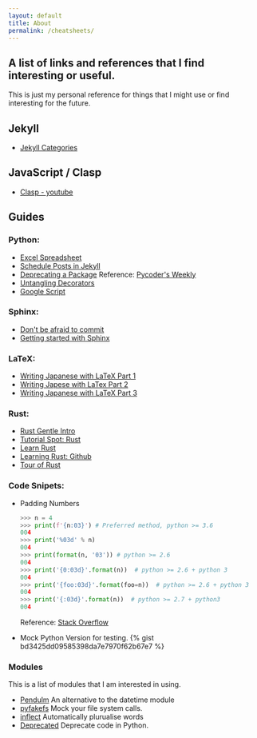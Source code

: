 ```yaml
---
layout: default
title: About
permalink: /cheatsheets/
---
```


## A list of links and references that I find interesting or useful.
This is just my personal reference for things that I might use or find interesting
for the future.

## Jekyll
  - [Jekyll Categories](https://blog.webjeda.com/jekyll-categories/)

## JavaScript / Clasp
  - [Clasp - youtube](https://www.youtube.com/watch?v=V_7kvwcZf_c)

## Guides

### Python:
  - [Excel Spreadsheet](https://www.marsja.se/your-guide-to-reading-excel-xlsx-files-in-python/?amp)
  - [Schedule Posts in Jekyll](https://alxmjo.com/2017/05/30/how-to-schedule-posts-with-jekyll/)
  - [Deprecating a Package](https://www.dampfkraft.com/code/how-to-deprecate-a-pypi-package.html) Reference: [Pycoder's Weekly](https://pycoders.com/issues/421)
  - [Untangling Decorators](https://rednafi.github.io/digressions/python/2020/05/13/python-decorators.html)
  - [Google Script](https://medium.com/@jsarafajr/google-apps-script-without-pain-or-success-story-of-atlassian-cloud-for-gmail-6cd99ba40de0)

### Sphinx:
  - [Don't be afraid to commit](https://dont-be-afraid-to-commit.readthedocs.io/en/latest/prerequisites.html)
  - [Getting started with Sphinx](https://docs.readthedocs.io/en/stable/intro/getting-started-with-sphinx.html)

### LaTeX:
  - [Writing Japanese with LaTeX Part 1](https://www.preining.info/blog/2014/12/writing-japanese-in-latex-part-1-introduction/)
  - [Writing Japese with LaTex Part 2](https://www.preining.info/blog/2014/12/writing-japanese-in-latex-part-2-characters-and-encodings/)
  - [Writing Japanese with LaTeX Part 3](https://www.preining.info/blog/2014/12/writing-japanese-in-latex-part-3-simple-documents/)

### Rust:
  - [Rust Gentle Intro](https://stevedonovan.github.io/rust-gentle-intro/readme.html)
  - [Tutorial Spot: Rust](https://www.tutorialspoint.com/rust/index.htm)
  - [Learn Rust](https://hackr.io/tutorials/learn-rust)
  - [Learning Rust: Github](https://learning-rust.github.io)
  - [Tour of Rust](https://tourofrust.com)

### Code Snipets:
  - Padding Numbers
    ```py
    >>> n = 4
    >>> print(f'{n:03}') # Preferred method, python >= 3.6
    004
    >>> print('%03d' % n)
    004
    >>> print(format(n, '03')) # python >= 2.6
    004
    >>> print('{0:03d}'.format(n))  # python >= 2.6 + python 3
    004
    >>> print('{foo:03d}'.format(foo=n))  # python >= 2.6 + python 3
    004
    >>> print('{:03d}'.format(n))  # python >= 2.7 + python3
    004
    ```
      Reference: [Stack Overflow](https://stackoverflow.com/questions/339007/how-to-pad-zeroes-to-a-string)

  - Mock Python Version for testing.
    {% gist bd3425dd09585398da7e7970f62b67e7 %}

### Modules
This is a list of modules that I am interested in using.
  - [Pendulm](https://pendulum.eustace.io)
    An alternative to the datetime module
  - [pyfakefs](https://pypi.org/project/pyfakefs/)
    Mock your file system calls.
  - [inflect](https://pypi.org/project/inflect/)
    Automatically plurualise words
  - [Deprecated](https://pypi.org/project/Deprecated/)
    Deprecate code in Python.

